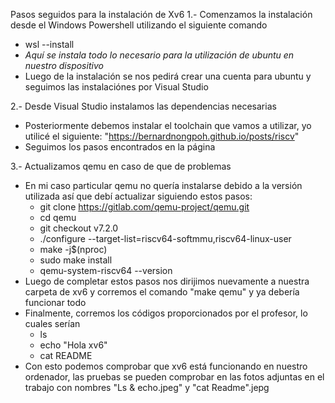 Pasos seguidos para la instalación de Xv6
1.- Comenzamos la instalación desde el Windows Powershell utilizando el siguiente comando
- wsl --install
- *Aquí se instala todo lo necesario para la utilización de ubuntu en nuestro dispositivo*
- Luego de la instalación se nos pedirá crear una cuenta para ubuntu y seguimos las instalaciónes por Visual Studio

2.- Desde Visual Studio instalamos las dependencias necesarias
- Posteriormente debemos instalar el toolchain que vamos a utilizar, yo utilicé el siguiente: "https://bernardnongpoh.github.io/posts/riscv"
- Seguimos los pasos encontrados en la página

3.- Actualizamos qemu en caso de que de problemas
- En mi caso particular qemu no quería instalarse debido a la versión utilizada así que debí actualizar siguiendo estos pasos:
    - git clone https://gitlab.com/qemu-project/qemu.git
    - cd qemu
    - git checkout v7.2.0
    - ./configure --target-list=riscv64-softmmu,riscv64-linux-user
    - make -j$(nproc)
    - sudo make install
    - qemu-system-riscv64 --version
- Luego de completar estos pasos nos dirijimos nuevamente a nuestra carpeta de xv6 y corremos el comando "make qemu" y ya debería funcionar todo
- Finalmente, corremos los códigos proporcionados por el profesor, lo cuales serían
    - ls
    - echo "Hola xv6"
    - cat README
- Con esto podemos comprobar que xv6 está funcionando en nuestro ordenador, las pruebas se pueden comprobar en las fotos adjuntas en el trabajo con nombres "Ls & echo.jpeg" y "cat Readme".jepg

